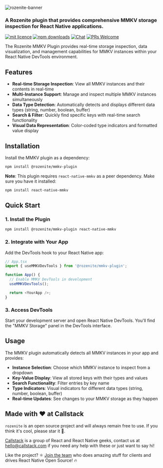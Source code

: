 ![rozenite-banner](https://www.rozenite.dev/rozenite-banner.jpg)

### A Rozenite plugin that provides comprehensive MMKV storage inspection for React Native applications.

[![mit licence][license-badge]][license] [![npm downloads][npm-downloads-badge]][npm-downloads] [![Chat][chat-badge]][chat] [![PRs Welcome][prs-welcome-badge]][prs-welcome]

The Rozenite MMKV Plugin provides real-time storage inspection, data visualization, and management capabilities for MMKV instances within your React Native DevTools environment.

## Features

- **Real-time Storage Inspection**: View all MMKV instances and their contents in real-time
- **Multi-Instance Support**: Manage and inspect multiple MMKV instances simultaneously
- **Data Type Detection**: Automatically detects and displays different data types (string, number, boolean, buffer)
- **Search & Filter**: Quickly find specific keys with real-time search functionality
- **Visual Data Representation**: Color-coded type indicators and formatted value display

## Installation

Install the MMKV plugin as a dependency:

```bash
npm install @rozenite/mmkv-plugin
```

**Note**: This plugin requires `react-native-mmkv` as a peer dependency. Make sure you have it installed:

```bash
npm install react-native-mmkv
```

## Quick Start

### 1. Install the Plugin

```bash
npm install @rozenite/mmkv-plugin react-native-mmkv
```

### 2. Integrate with Your App

Add the DevTools hook to your React Native app:

```typescript
// App.tsx
import { useMMKVDevTools } from '@rozenite/mmkv-plugin';

function App() {
  // Enable MMKV DevTools in development
  useMMKVDevTools();

  return <YourApp />;
}
```

### 3. Access DevTools

Start your development server and open React Native DevTools. You'll find the "MMKV Storage" panel in the DevTools interface.

## Usage

The MMKV plugin automatically detects all MMKV instances in your app and provides:

- **Instance Selection**: Choose which MMKV instance to inspect from a dropdown
- **Key-Value Display**: View all stored keys with their types and values
- **Search Functionality**: Filter entries by key name
- **Type Indicators**: Visual indicators for different data types (string, number, boolean, buffer)
- **Real-time Updates**: See changes to your MMKV storage as they happen

## Made with ❤️ at Callstack

`rozenite` is an open source project and will always remain free to use. If you think it's cool, please star it 🌟.

[Callstack][callstack-readme-with-love] is a group of React and React Native geeks, contact us at [hello@callstack.com](mailto:hello@callstack.com) if you need any help with these or just want to say hi!

Like the project? ⚛️ [Join the team](https://callstack.com/careers/?utm_campaign=Senior_RN&utm_source=github&utm_medium=readme) who does amazing stuff for clients and drives React Native Open Source! 🔥

[callstack-readme-with-love]: https://callstack.com/?utm_source=github.com&utm_medium=referral&utm_campaign=rozenite&utm_term=readme-with-love
[license-badge]: https://img.shields.io/npm/l/rozenite?style=for-the-badge
[license]: https://github.com/callstackincubator/rozenite/blob/main/LICENSE
[npm-downloads-badge]: https://img.shields.io/npm/dm/rozenite?style=for-the-badge
[npm-downloads]: https://www.npmjs.com/package/@rozenite/mmkv-plugin
[prs-welcome-badge]: https://img.shields.io/badge/PRs-welcome-brightgreen.svg?style=for-the-badge
[prs-welcome]: https://github.com/callstackincubator/rozenite/blob/main/CONTRIBUTING.md
[chat-badge]: https://img.shields.io/discord/426714625279524876.svg?style=for-the-badge
[chat]: https://discord.gg/xgGt7KAjxv
